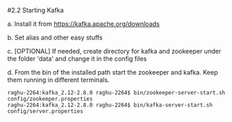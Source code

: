 #2.2 Starting Kafka

a. Install it from https://kafka.apache.org/downloads

b. Set alias and other easy stuffs

c. [OPTIONAL] If needed, create directory for kafka and zookeeper under the folder 'data' and change it in the config files

d. From the bin of the installed path start the zookeeper and kafka. Keep them running in different terminals.

``` 
raghu-2264:kafka_2.12-2.8.0 raghu-2264$ bin/zookeeper-server-start.sh config/zookeeper.properties
raghu-2264:kafka_2.12-2.8.0 raghu-2264$ bin/kafka-server-start.sh config/server.properties  
```
